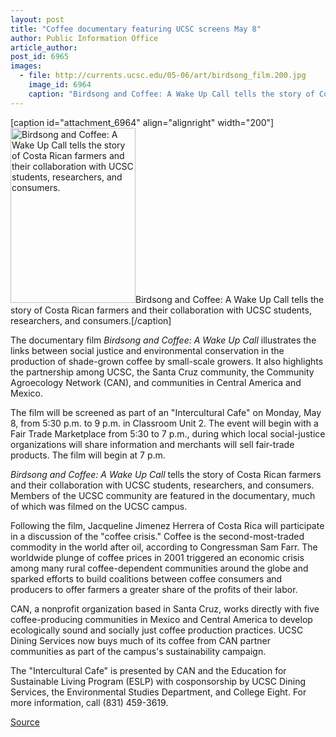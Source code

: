 ```yaml
---
layout: post
title: "Coffee documentary featuring UCSC screens May 8"
author: Public Information Office
article_author: 
post_id: 6965
images:
  - file: http://currents.ucsc.edu/05-06/art/birdsong_film.200.jpg
    image_id: 6964
    caption: "Birdsong and Coffee: A Wake Up Call tells the story of Costa Rican farmers and their collaboration with UCSC students, researchers, and consumers."
---
```


[caption id="attachment_6964" align="alignright" width="200"]<a href="http://dev-ucsc-news.pantheonsite.io/wp-content/uploads/2006/05/birdsong_film.200.jpg"><img class="size-full wp-image-6964" src="http://dev-ucsc-news.pantheonsite.io/wp-content/uploads/2006/05/birdsong_film.200.jpg" alt="Birdsong and Coffee: A Wake Up Call tells the story of Costa Rican farmers and their collaboration with UCSC students, researchers, and consumers." width="200" height="280" /></a>Birdsong and Coffee: A Wake Up Call tells the story of Costa Rican farmers and their collaboration with UCSC students, researchers, and consumers.[/caption]
<a name="content" id="content"></a>
<p>
  The documentary film <i>Birdsong and Coffee: A Wake Up Call</i> illustrates the links between social justice and environmental conservation in the production of shade-grown coffee by small-scale growers. It also highlights the partnership among UCSC, the Santa Cruz community, the Community Agroecology Network (CAN), and communities in Central America and Mexico.
</p>
<p>
  The film will be screened as part of an "Intercultural Cafe" on Monday, May 8, from 5:30 p.m. to 9 p.m. in Classroom Unit 2. The event will begin with a Fair Trade Marketplace from 5:30 to 7 p.m., during which local social-justice organizations will share information and merchants will sell fair-trade products. The film will begin at 7 p.m.
</p>
<p>
  <i>Birdsong and Coffee: A Wake Up Call</i> tells the story of Costa Rican farmers and their collaboration with UCSC students, researchers, and consumers. Members of the UCSC community are featured in the documentary, much of which was filmed on the UCSC campus.
</p>
<p>
  Following the film, Jacqueline Jimenez Herrera of Costa Rica will participate in a discussion of the "coffee crisis." Coffee is the second-most-traded commodity in the world after oil, according to Congressman Sam Farr. The worldwide plunge of coffee prices in 2001 triggered an economic crisis among many rural coffee-dependent communities around the globe and sparked efforts to build coalitions between coffee consumers and producers to offer farmers a greater share of the profits of their labor.
</p>
<p>
  CAN, a nonprofit organization based in Santa Cruz, works directly with five coffee-producing communities in Mexico and Central America to develop ecologically sound and socially just coffee production practices. UCSC Dining Services now buys much of its coffee from CAN partner communities as part of the campus's sustainability campaign.
</p>
<p>
  The "Intercultural Cafe" is presented by CAN and the Education for Sustainable Living Program (ESLP) with cosponsorship by UCSC Dining Services, the Environmental Studies Department, and College Eight. For more information, call (831) 459-3619.
</p>
<p><a href="http://www1.ucsc.edu/currents/05-06/05-08/brief-coffee.asp" title="Permalink to brief-coffee">Source</a></p>
